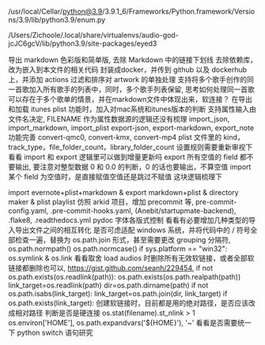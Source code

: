 /usr/local/Cellar/python@3.9/3.9.1_6/Frameworks/Python.framework/Versions/3.9/lib/python3.9/enum.py

/Users/Zichoole/.local/share/virtualenvs/audio-god-jcJC6gcV/lib/python3.9/site-packages/eyed3

导出 markdown 色彩版和简单版, 去除 Markdown 中的链接下划线
去除依赖库，改为嵌入到本文件的相关代码
封装成docker，并传到 github 以及 dockerhub 上，并添加 actions
过滤和排序对 artwork 的单独处理
支持将多个歌手创作的同一首歌加入所有歌手的列表中，同时，多个歌手列表保留, 思考如何处理同一首歌可以存在于多个歌单的情景，并在markdown文件中体现出来，软连接？
在导出和加载 itunes plist 功能时，加入对mac系统和itunes版本的判断
支持属性输入由文件名决定, FILENAME 作为属性数据源的逻辑还没有梳理
import_json, import_markdown, import_plist
export-json, export-markdown, export_note 功能完善
convert-qmc0, convert-kmx, convert-mp4
plist 文件里的 kind，track_type，file_folder_count，library_folder_count 设置规则需要重新审视下
看看 import 和 export 逻辑里可以做到增量更新吗
export 所有空值的 field 都不要输出, 要注意对整型数据 0 和 0.0 的判断，0 的话也要输出，不算空值
import 某个 field 为空值时，是直接赋值空值还是跳过不赋值 这块逻辑梳理下

import evernote+plist+markdown & export markdown+plist & directory maker & plist playlist
仿照 arkid 项目，增加 precommit 等, pre-commit-config.yaml, .pre-commit-hooks.yaml, (Anebit/startupmate-backend), .flake8, .readthedocs.yml
pydoc 字体各版式控制
看看有必要增加几种类型的导入导出文件之间的相互转化
是否可虑适配 windows 系统，并将代码中的 / 符号全部检查一遍，替换为 os.path.join 形式，甚至需要更改 grouping 分隔符, os.path.normpath() os.path.normcase()  if sys.platform == "win32":
os.symlink & os.link 看看取舍
load audios 时删除所有无效软链接，或者全部软链接都删除也可以, https://gist.github.com/seanh/229454, if not os.path.exists(os.readlink(path)): os.path.exists(os.path.realpath(path)) link_target=os.readlink(path) dir=os.path.dirname(path) if not os.path.isabs(link_target): link_target=os.path.join(dir, link_target) if os.path.exists(link_target):
创建软链接时，目前都是用的绝对路径，是否应该改成相对路径
判断是否是硬连接 os.stat(filename).st_nlink > 1
os.environ['HOME'], os.path.expandvars('${HOME}'), '~' 看看是否需要统一下
python switch 语句研究
